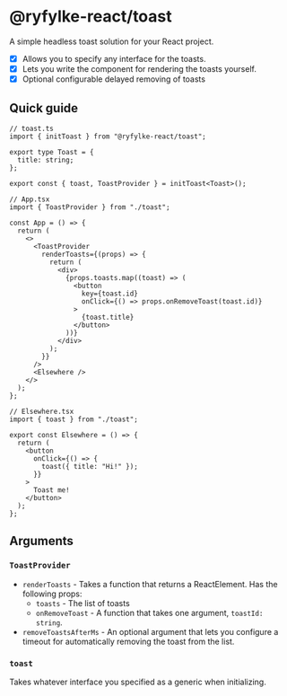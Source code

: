 # @ryfylke-react/toast

A simple headless toast solution for your React project.

- [x] Allows you to specify any interface for the toasts.
- [x] Lets you write the component for rendering the toasts yourself.
- [x] Optional configurable delayed removing of toasts

## Quick guide

```tsx
// toast.ts
import { initToast } from "@ryfylke-react/toast";

export type Toast = {
  title: string;
};

export const { toast, ToastProvider } = initToast<Toast>();
```

```tsx
// App.tsx
import { ToastProvider } from "./toast";

const App = () => {
  return (
    <>
      <ToastProvider
        renderToasts={(props) => {
          return (
            <div>
              {props.toasts.map((toast) => (
                <button
                  key={toast.id}
                  onClick={() => props.onRemoveToast(toast.id)}
                >
                  {toast.title}
                </button>
              ))}
            </div>
          );
        }}
      />
      <Elsewhere />
    </>
  );
};
```

```tsx
// Elsewhere.tsx
import { toast } from "./toast";

export const Elsewhere = () => {
  return (
    <button
      onClick={() => {
        toast({ title: "Hi!" });
      }}
    >
      Toast me!
    </button>
  );
};
```

## Arguments

### `ToastProvider`

- `renderToasts` - Takes a function that returns a ReactElement. Has the following props:
  - `toasts` - The list of toasts
  - `onRemoveToast` - A function that takes one argument, `toastId: string`.
- `removeToastsAfterMs` - An optional argument that lets you configure a timeout for automatically removing the toast from the list.

### `toast`

Takes whatever interface you specified as a generic when initializing.
